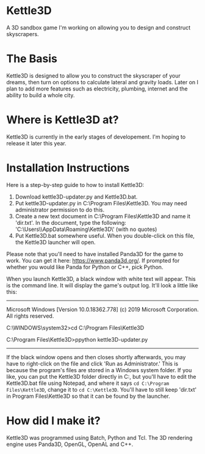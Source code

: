 # Kettle3D
A 3D sandbox game I'm working on allowing you to design and construct skyscrapers.

# The Basis
Kettle3D is designed to allow you to construct the skyscraper of your dreams, then turn on options to calculate lateral and gravity loads. Later on I plan to add more features such as electricity, plumbing, internet and the ability to build a whole city.

# Where is Kettle3D at?
Kettle3D is currently in the early stages of developement. I'm hoping to release it later this year.

# Installation Instructions
Here is a step-by-step guide to how to install Kettle3D:

1) Download kettle3D-updater.py and Kettle3D.bat.
2) Put kettle3D-updater.py in C:\Program Files\Kettle3D. You may need administrator permission to do this.
3) Create a new text document in C:\Program Files\Kettle3D and name it 'dir.txt'. In the document, type the following:
'C:\\Users\\<Your Windows Username>\\AppData\\Roaming\\Kettle3D\\' (with no quotes)
4) Put Kettle3D.bat somewhere useful. When you double-click on this file, the Kettle3D launcher will open.
  
Please note that you'll need to have installed Panda3D for the game to work. You can get it here: https://www.panda3d.org/. If prompted for whether you would like Panda for Python or C++, pick Python.
  
When you launch Kettle3D, a black window with white text will appear. This is the command line. It will display the game's output log. It'll look a little like this:

----------------------------------------------------------

Microsoft Windows [Version 10.0.18362.778]
(c) 2019 Microsoft Corporation. All rights reserved.

C:\WINDOWS\system32>cd C:\Program Files\Kettle3D

C:\Program Files\Kettle3D>ppython kettle3D-updater.py

----------------------------------------------------------

If the black window opens and then closes shortly afterwards, you may have to right-click on the file and click 'Run as Administrator.' This is because the program's files are stored in a Windows system folder. If you like, you can put the Kettle3D folder directly in C:, but you'll have to edit the Kettle3D.bat file using Notepad, and where it says `cd C:\Program Files\Kettle3D`, change it to `cd C:\Kettle3D`. You'll have to still keep 'dir.txt' in Program Files\Kettle3D so that it can be found by the launcher.

# How did I make it?
Kettle3D was programmed using Batch, Python and Tcl. The 3D rendering engine uses Panda3D, OpenGL, OpenAL and C++.

